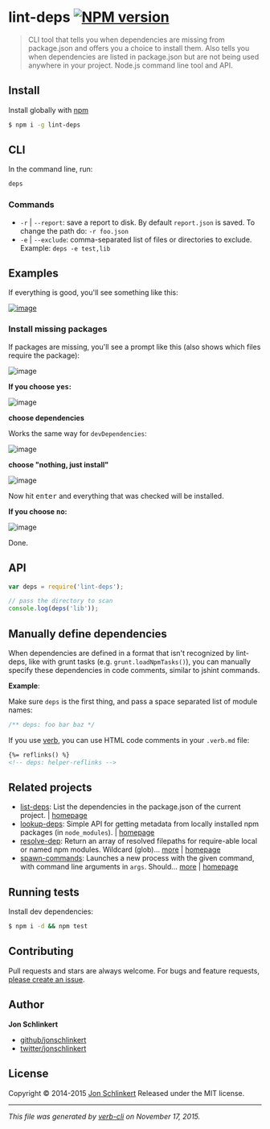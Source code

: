 # lint-deps [![NPM version](https://badge.fury.io/js/lint-deps.png)](http://badge.fury.io/js/lint-deps)

> CLI tool that tells you when dependencies are missing from package.json and offers you a choice to install them. Also tells you when dependencies are listed in package.json but are not being used anywhere in your project. Node.js command line tool and API.

## Install

Install globally with [npm](https://www.npmjs.com/)

```sh
$ npm i -g lint-deps
```

## CLI

In the command line, run:

```bash
deps
```

### Commands

* `-r` | `--report`: save a report to disk. By default `report.json` is saved. To change the path do: `-r foo.json`
* `-e` | `--exclude`: comma-separated list of files or directories to exclude. Example: `deps -e test,lib`

## Examples

If everything is good, you'll see something like this:

[![image](https://cloud.githubusercontent.com/assets/383994/5220675/bbef28da-7636-11e4-9014-86ca0e43ea46.png)](https://www.npmjs.com/)

### Install missing packages

If packages are missing, you'll see a prompt like this (also shows which files require the package):

![image](https://cloud.githubusercontent.com/assets/383994/5220685/f2a0292e-7636-11e4-844a-2166f68862d4.png)

**If you choose <kbd>yes</kbd>:**

![image](https://cloud.githubusercontent.com/assets/383994/5220711/535b5f68-7637-11e4-9457-9280f7457d95.png)

**choose dependencies**

Works the same way for `devDependencies`:

![image](https://cloud.githubusercontent.com/assets/383994/2775421/43a349be-cac5-11e3-9cc6-20e9a3ae7f26.png)

**choose "nothing, just install"**

![image](https://cloud.githubusercontent.com/assets/383994/5220757/d1135eba-7637-11e4-8ea4-2542af1b564e.png)

Now hit <kbd>enter</kbd> and everything that was checked will be installed.

**If you choose <kbd>no</kbd>:**

![image](https://cloud.githubusercontent.com/assets/383994/5220760/ecbe1fec-7637-11e4-9eb2-b8881c66e7af.png)

Done.

## API

```js
var deps = require('lint-deps');

// pass the directory to scan
console.log(deps('lib'));
```

## Manually define dependencies

When dependencies are defined in a format that isn't recognized by lint-deps, like with grunt tasks (e.g. `grunt.loadNpmTasks()`), you can manually specify these dependencies in code comments, similar to jshint commands.

**Example**:

Make sure `deps` is the first thing, and pass a space separated list of module names:

```js
/** deps: foo bar baz */
```

If you use [verb](https://github.com/assemble/verb), you can use HTML code comments in your `.verb.md` file:

```html
{%= reflinks() %}
<!-- deps: helper-reflinks -->
```

## Related projects

* [list-deps](https://www.npmjs.com/package/list-deps): List the dependencies in the package.json of the current project. | [homepage](https://github.com/jonschlinkert/list-deps)
* [lookup-deps](https://www.npmjs.com/package/lookup-deps): Simple API for getting metadata from locally installed npm packages (in `node_modules`). | [homepage](https://github.com/jonschlinkert/lookup-deps)
* [resolve-dep](https://www.npmjs.com/package/resolve-dep): Return an array of resolved filepaths for require-able local or named npm modules. Wildcard (glob)… [more](https://www.npmjs.com/package/resolve-dep) | [homepage](https://github.com/jonschlinkert/resolve-dep)
* [spawn-commands](https://www.npmjs.com/package/spawn-commands): Launches a new process with the given command, with command line arguments in `args`. Should… [more](https://www.npmjs.com/package/spawn-commands) | [homepage](https://github.com/jonschlinkert/spawn-commands)

## Running tests

Install dev dependencies:

```sh
$ npm i -d && npm test
```

## Contributing

Pull requests and stars are always welcome. For bugs and feature requests, [please create an issue](https://github.com/jonschlinkert/lint-deps/issues/new).

## Author

**Jon Schlinkert**

+ [github/jonschlinkert](https://github.com/jonschlinkert)
+ [twitter/jonschlinkert](http://twitter.com/jonschlinkert)

## License

Copyright © 2014-2015 [Jon Schlinkert](https://github.com/jonschlinkert)
Released under the MIT license.

***

_This file was generated by [verb-cli](https://github.com/assemble/verb-cli) on November 17, 2015._